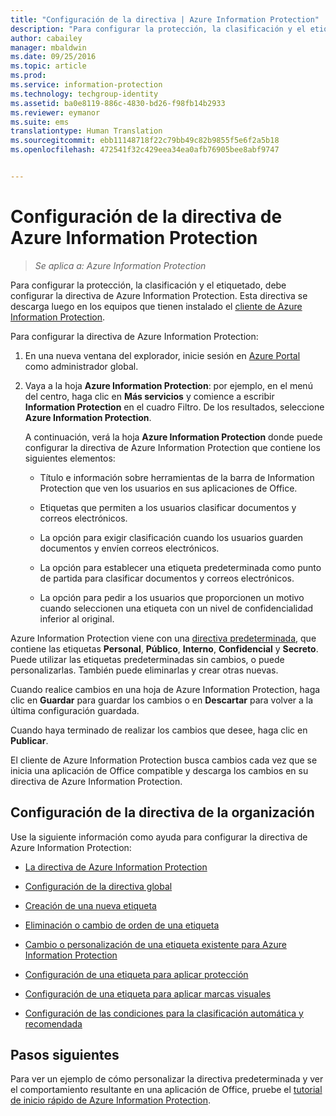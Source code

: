 ```yaml
---
title: "Configuración de la directiva | Azure Information Protection"
description: "Para configurar la protección, la clasificación y el etiquetado, debe configurar la directiva de Azure Information Protection."
author: cabailey
manager: mbaldwin
ms.date: 09/25/2016
ms.topic: article
ms.prod: 
ms.service: information-protection
ms.technology: techgroup-identity
ms.assetid: ba0e8119-886c-4830-bd26-f98fb14b2933
ms.reviewer: eymanor
ms.suite: ems
translationtype: Human Translation
ms.sourcegitcommit: ebb11148718f22c79bb49c82b9855f5e6f2a5b18
ms.openlocfilehash: 472541f32c429eea34ea0afb76905bee8abf9747


---
```


# Configuración de la directiva de Azure Information Protection

>*Se aplica a: Azure Information Protection*

Para configurar la protección, la clasificación y el etiquetado, debe configurar la directiva de Azure Information Protection. Esta directiva se descarga luego en los equipos que tienen instalado el [cliente de Azure Information Protection](https://www.microsoft.com/en-us/download/details.aspx?id=53018).

Para configurar la directiva de Azure Information Protection:

1. En una nueva ventana del explorador, inicie sesión en [Azure Portal](https://portal.azure.com) como administrador global.

2. Vaya a la hoja **Azure Information Protection**: por ejemplo, en el menú del centro, haga clic en **Más servicios** y comience a escribir **Information Protection** en el cuadro Filtro. De los resultados, seleccione **Azure Information Protection**. 

    A continuación, verá la hoja **Azure Information Protection** donde puede configurar la directiva de Azure Information Protection que contiene los siguientes elementos:

    - Título e información sobre herramientas de la barra de Information Protection que ven los usuarios en sus aplicaciones de Office.

    - Etiquetas que permiten a los usuarios clasificar documentos y correos electrónicos.

    - La opción para exigir clasificación cuando los usuarios guarden documentos y envíen correos electrónicos.

    - La opción para establecer una etiqueta predeterminada como punto de partida para clasificar documentos y correos electrónicos.

    - La opción para pedir a los usuarios que proporcionen un motivo cuando seleccionen una etiqueta con un nivel de confidencialidad inferior al original.


Azure Information Protection viene con una [directiva predeterminada](configure-policy-default.md), que contiene las etiquetas **Personal**, **Público**, **Interno**, **Confidencial** y **Secreto**. Puede utilizar las etiquetas predeterminadas sin cambios, o puede personalizarlas. También puede eliminarlas y crear otras nuevas.

Cuando realice cambios en una hoja de Azure Information Protection, haga clic en **Guardar** para guardar los cambios o en **Descartar** para volver a la última configuración guardada. 

Cuando haya terminado de realizar los cambios que desee, haga clic en **Publicar**. 

El cliente de Azure Information Protection busca cambios cada vez que se inicia una aplicación de Office compatible y descarga los cambios en su directiva de Azure Information Protection.

## Configuración de la directiva de la organización

Use la siguiente información como ayuda para configurar la directiva de Azure Information Protection:

- [La directiva de Azure Information Protection](configure-policy-default.md)

- [Configuración de la directiva global](configure-policy-settings.md)

- [Creación de una nueva etiqueta](configure-policy-new-label.md)

- [Eliminación o cambio de orden de una etiqueta](configure-policy-delete-reorder.md)

- [Cambio o personalización de una etiqueta existente para Azure Information Protection](configure-policy-change-label.md)

- [Configuración de una etiqueta para aplicar protección](configure-policy-protection.md)

- [Configuración de una etiqueta para aplicar marcas visuales](configure-policy-markings.md)

- [Configuración de las condiciones para la clasificación automática y recomendada](configure-policy-classification.md)

## Pasos siguientes

Para ver un ejemplo de cómo personalizar la directiva predeterminada y ver el comportamiento resultante en una aplicación de Office, pruebe el [tutorial de inicio rápido de Azure Information Protection](../get-started/infoprotect-quick-start-tutorial.md).




<!--HONumber=Sep16_HO4-->


